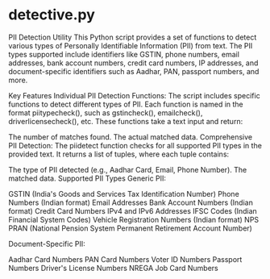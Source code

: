 # detective.py
PII Detection Utility
This Python script provides a set of functions to detect various types of Personally Identifiable Information (PII) from text. The PII types supported include identifiers like GSTIN, phone numbers, email addresses, bank account numbers, credit card numbers, IP addresses, and document-specific identifiers such as Aadhar, PAN, passport numbers, and more.

Key Features
Individual PII Detection Functions: The script includes specific functions to detect different types of PII. Each function is named in the format piitypecheck(), such as gstincheck(), emailcheck(), driverlicensecheck(), etc. These functions take a text input and return:

The number of matches found.
The actual matched data.
Comprehensive PII Detection: The piidetect function checks for all supported PII types in the provided text. It returns a list of tuples, where each tuple contains:

The type of PII detected (e.g., Aadhar Card, Email, Phone Number).
The matched data.
Supported PII Types
Generic PII:

GSTIN (India's Goods and Services Tax Identification Number)
Phone Numbers (Indian format)
Email Addresses
Bank Account Numbers (Indian format)
Credit Card Numbers
IPv4 and IPv6 Addresses
IFSC Codes (Indian Financial System Codes)
Vehicle Registration Numbers (Indian format)
NPS PRAN (National Pension System Permanent Retirement Account Number)

Document-Specific PII:

Aadhar Card Numbers
PAN Card Numbers
Voter ID Numbers
Passport Numbers
Driver's License Numbers
NREGA Job Card Numbers
